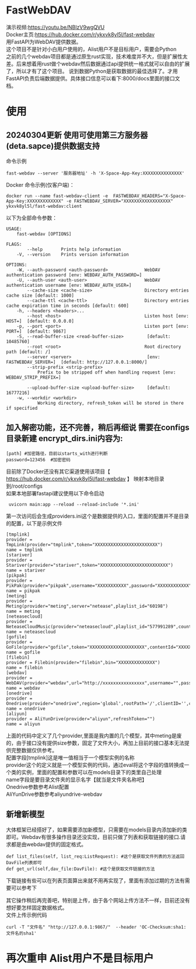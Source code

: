 # FastWebDAV
演示视频:https://youtu.be/NBlzV9wgQVU   
Docker主页:https://hub.docker.com/r/ykxvk8yl5l/fast-webdav   
用FastAPI为WebDAV提供数据。   
这个项目不是针对小白用户使用的，Alist用户不是目标用户，需要会Python   
之前的几个webdav项目都是通过原生rust实现，技术难度并不大，但是扩展性太差。后来想着用rust做个webdav然后数据通过api提供统一格式就可以自由的扩展了，所以才有了这个项目。
说到数据Python是获取数据的最佳选择了。才用FastAPI负责后端数据提供。具体接口信息可以看下:8000/docs里面的接口文档。   
# 使用

## 20240304更新 使用可使用第三方服务器(deta.sapce)提供数据支持
命令示例
```
fast-webdav --server '服务器地址' -h 'X-Space-App-Key:XXXXXXXXXXXXXXX'
```
Docker 命令示例(仅客户端)：
```
docker run --name fast-webdav-client -e  FASTWEBDAV_HEADERS="X-Space-App-Key:XXXXXXXXXXXXX" -e FASTWEBDAV_SERVER="XXXXXXXXXXXXXXXXXX" ykxvk8yl5l/fast-webdav:client
```

以下为全部命令参数：
```
USAGE:
    fast-webdav [OPTIONS]

FLAGS:
        --help       Prints help information
    -V, --version    Prints version information

OPTIONS:
    -W, --auth-password <auth-password>              WebDAV authentication password [env: WEBDAV_AUTH_PASSWORD=]
    -U, --auth-user <auth-user>                      WebDAV authentication username [env: WEBDAV_AUTH_USER=]
        --cache-size <cache-size>                    Directory entries cache size [default: 1000]
        --cache-ttl <cache-ttl>                      Directory entries cache expiration time in seconds [default: 600]
    -h, --headers <headers>...                       
        --host <host>                                Listen host [env: HOST=]  [default: 0.0.0.0]
    -p, --port <port>                                Listen port [env: PORT=]  [default: 9867]
    -S, --read-buffer-size <read-buffer-size>         [default: 10485760]
        --root <root>                                Root directory path [default: /]
        --server <server>                             [env: FASTWEBDAV_SERVER=]  [default: http://127.0.0.1:8000/]
        --strip-prefix <strip-prefix>
            Prefix to be stripped off when handling request [env: WEBDAV_STRIP_PREFIX=]

        --upload-buffer-size <upload-buffer-size>     [default: 16777216]
    -w, --workdir <workdir>
            Working directory, refresh_token will be stored in there if specified
```

## 加入解密功能，还不完善，稍后再细说 需要在configs目录新建 encrypt_dirs.ini内容为: 
```
[path] #加密路径，目前以starts_with进行判断
password=123456  #加密密码
```
目前除了Docker还没有其它渠道使用该项目【 https://hub.docker.com/r/ykxvk8yl5l/fast-webdav 】  映射本地目录到/root/configs    
如果本地部署fastapi建议使用以下命令启动
```
 uvicorn main:app --reload --reload-include '*.ini'
```
第一次访问后会生成providers.ini这个是数据提供的入口，里面的配置并不是目录的配置，以下是示例文件
```
[tmplink]
provider = TmpLink(provider="tmplink",token="XXXXXXXXXXXXXXXXXXXXXXXX")
name = tmplink
[stariver]
provider = Stariver(provider="stariver",token="XXXXXXXXXXXXXXXXXXXXXXXXXX")
name = stariver
[pikpak]
provider = PikPak(provider="pikpak",username="XXXXXXXXXXX",password="XXXXXXXXXXXX")
name = pikpak
[meting]
provider = Meting(provider="meting",server="netease",playlist_id="60198")
name = meting
[neteasecloud]
provider = NeteaseCloudMusic(provider="neteasecloud",playlist_id="577991289",count=50)
name = neteasecloud
[gofile]
provider = GoFile(provider="gofile",token="XXXXXXXXXXXXXXXXXXXXX",contentId="XXXXXXXXXXXXXXXXXXXXX",websiteToken="7fd94ds12fds4")
name = gofile
[filebin]
provider = Filebin(provider="filebin",bin="XXXXXXXXXXXXXX")
name = filebin
[webdav]
provider = WebDAV(provider="webdav",url="http://xxxxxxxxxxxxxxxx",username="",password="")
name = webdav
[onedrive]
provider = Onedrive(provider="onedrive",region='global',rootPath='/',clientID='',clientSecret='',redirectUri='',refreshToken='')
name = onedrive
[aliyun]
provider = AliYunDrive(provider="aliyun",refreshToken="")
name = aliyun
```
上面的代码中定义了几个provider,里面是我内置的几个模型，其中meting是废的，由于接口没有提供size参数，固定了文件大小，再加上目前的接口基本无法提供完整数据仅供参考。   
配置字段[tmplink]这是唯一值相当于一个模型实例的名称   
provider这个的定义就是一个模型实例的代码，通过eval将这个字段的值转换成一个类的实例，里面的配置和参数可以在models目录下的类里自己处理   
name字段是要目录文件夹的显示名字【就当是文件夹名称吧】   
Onedrive参数参考Alist配置   
AliYunDrive参数参考aliyundrive-webdav   
## 新增新模型
大体框架已经搭好了，如果需要添加新模型，只需要在models目录内添加新的类即可。Webdav有很多操作目录还没实现，目前只做了列表和获取链接的接口.请求都是由webdav提供的固定格式。
```
def list_files(self, list_req:ListRequest): #这个是获取文件列表的方法返回DavFile列表即可
def get_url(self,dav_file:DavFile): #这个是获取文件链接的方法
```
下载链接有些可以在列表页面算出来就不用再实现了，里面有添加过期的方法有需要可以参考下   

其它操作稍后再完善吧，特别是上传，由于各个网站上传方法不一样，目前还没有想好要怎样固定数据格式。   
文件上传示例代码   
```
curl -T "文件名" "http://127.0.0.1:9867/"  --header 'OC-Checksum:sha1:文件名的sha1'
```
# 再次重申 Alist用户不是目标用户
